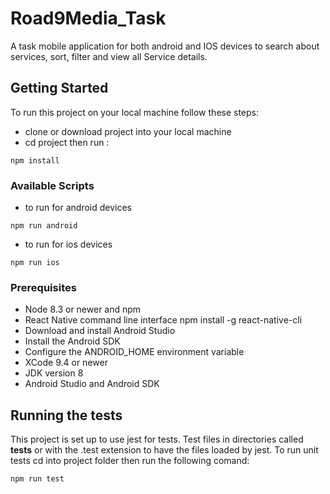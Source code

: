 # Road9Media_Task

A task mobile application for both android and IOS devices to search about services, sort,
filter and view all Service details.

## Getting Started

To run this project on your local machine follow these steps:
* clone or download project into your local machine
* cd project then run :
```
npm install
```

### Available Scripts
* to run for android devices
```
npm run android
```
* to run for ios devices
```
npm run ios
```

### Prerequisites

* Node 8.3 or newer and npm 
* React Native command line interface npm install -g react-native-cli
* Download and install Android Studio
* Install the Android SDK
* Configure the ANDROID_HOME environment variable
* XCode 9.4 or newer
* JDK version 8
* Android Studio and Android SDK


## Running the tests

This project is set up to use jest for tests. Test files in directories called __tests__ or with the .test extension to have the files loaded by jest. 
To run unit tests cd into project folder then run the following comand:
```
npm run test
```




